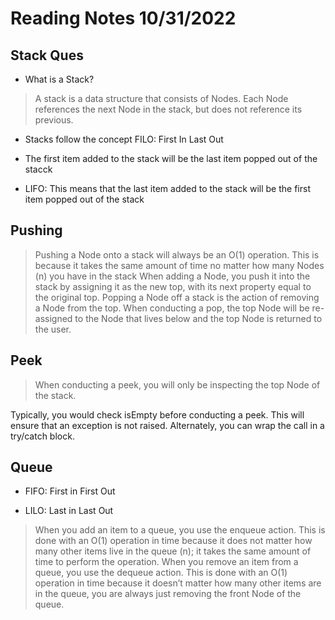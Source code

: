 # Reading Notes 10/31/2022

## Stack Ques

- What is a Stack?

> A stack is a data structure that consists of Nodes. Each Node references the next Node in the stack, but does not reference its previous.

- Stacks follow the concept FILO: First In Last Out

- The first item added to the stack will be the last item popped out of the stacck

- LIFO: This means that the last item added to the stack will be the first item popped out of the stack

## Pushing

> Pushing a Node onto a stack will always be an O(1) operation. This is because it takes the same amount of time no matter how many Nodes (n) you have in the stack
> When adding a Node, you push it into the stack by assigning it as the new top, with its next property equal to the original top.
> Popping a Node off a stack is the action of removing a Node from the top. When conducting a pop, the top Node will be re-assigned to the Node that lives below and the top Node is returned to the user.

## Peek

> When conducting a peek, you will only be inspecting the top Node of the stack.

Typically, you would check isEmpty before conducting a peek. This will ensure that an exception is not raised. Alternately, you can wrap the call in a try/catch block.

## Queue

- FIFO: First in First Out

- LILO: Last in Last Out

>When you add an item to a queue, you use the enqueue action. This is done with an O(1) operation in time because it does not matter how many other items live in the queue (n); it takes the same amount of time to perform the operation.
> When you remove an item from a queue, you use the dequeue action. This is done with an O(1) operation in time because it doesn’t matter how many other items are in the queue, you are always just removing the front Node of the queue.